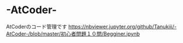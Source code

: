 # -AtCoder-
AtCoderのコード管理です
https://nbviewer.jupyter.org/github/Tanukiii/-AtCoder-/blob/master/初心者問題１０問/Begginer.ipynb

